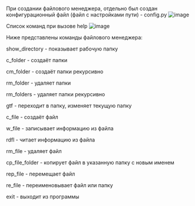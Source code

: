 При создании файлового менеджера, отдельно был создан конфигурационный файл (файл с настройками пути) - config.py
![image](https://user-images.githubusercontent.com/90453727/140779705-29be51fb-49fb-4930-a056-bbc1245f46af.png)

Список команд при вызове help
![image](https://user-images.githubusercontent.com/90453727/140780595-26b65fee-f0c1-4dd4-96b4-b02afd2f56cd.png)


Ниже представлены команды файлового менеджера:

show_directory - показывает рабочую папку

c_folder - создаёт папки

cm_folder - создаёт папки рекурсивно

rm_folder - удаляет папки

rm_folders - удаляет папки рекурсивно

gtf - переходит в папку, изменяет текущую папку

с_file - создаёт файл

w_file - записывает информацию из файла

rdfl - читает информацию из файла

rm_file - удаляет файл

cp_file_folder - копирует файл в указанную папку с новым именем

rep_file - перемещает файл

re_file - переименовывает файл или папку

exit - выходит из программы
